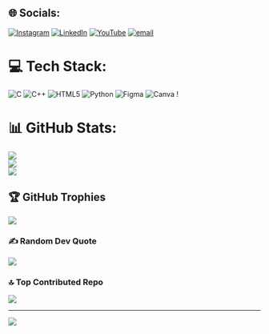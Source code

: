 
## 🌐 Socials:
[![Instagram](https://img.shields.io/badge/Instagram-%23E4405F.svg?logo=Instagram&logoColor=white)](https://instagram.com/Sai4mirthesh) [![LinkedIn](https://img.shields.io/badge/LinkedIn-%230077B5.svg?logo=linkedin&logoColor=white)](https://linkedin.com/in/SaiAmirthesh) [![YouTube](https://img.shields.io/badge/YouTube-%23FF0000.svg?logo=YouTube&logoColor=white)](https://youtube.com/@UCpAVlavNCxVt1JHvCMxw0yA) [![email](https://img.shields.io/badge/Email-D14836?logo=gmail&logoColor=white)](mailto:saiamirthesh8419@gmail.com) 

# 💻 Tech Stack:
![C](https://img.shields.io/badge/c-%2300599C.svg?style=for-the-badge&logo=c&logoColor=white) ![C++](https://img.shields.io/badge/c++-%2300599C.svg?style=for-the-badge&logo=c%2B%2B&logoColor=white) ![HTML5](https://img.shields.io/badge/html5-%23E34F26.svg?style=for-the-badge&logo=html5&logoColor=white) ![Python](https://img.shields.io/badge/python-3670A0?style=for-the-badge&logo=python&logoColor=ffdd54) ![Figma](https://img.shields.io/badge/figma-%23F24E1E.svg?style=for-the-badge&logo=figma&logoColor=white) ![Canva](https://img.shields.io/badge/Canva-%2300C4CC.svg?style=for-the-badge&logo=Canva&logoColor=white) !
# 📊 GitHub Stats:
![](https://github-readme-stats.vercel.app/api?username=SaiAmirthesh&theme=dracula&hide_border=false&include_all_commits=false&count_private=false)<br/>
![](https://nirzak-streak-stats.vercel.app/?user=SaiAmirthesh&theme=dracula&hide_border=false)<br/>
![](https://github-readme-stats.vercel.app/api/top-langs/?username=SaiAmirthesh&theme=dracula&hide_border=false&include_all_commits=false&count_private=false&layout=compact)

## 🏆 GitHub Trophies
![](https://github-profile-trophy.vercel.app/?username=SaiAmirthesh&theme=radical&no-frame=false&no-bg=true&margin-w=4)

### ✍️ Random Dev Quote
![](https://quotes-github-readme.vercel.app/api?type=horizontal&theme=radical)

### 🔝 Top Contributed Repo
![](https://github-contributor-stats.vercel.app/api?username=SaiAmirthesh&limit=5&theme=dark&combine_all_yearly_contributions=true)

---
[![](https://visitcount.itsvg.in/api?id=SaiAmirthesh&icon=0&color=0)](https://visitcount.itsvg.in)

<!-- Proudly created with GPRM ( https://gprm.itsvg.in ) -->
